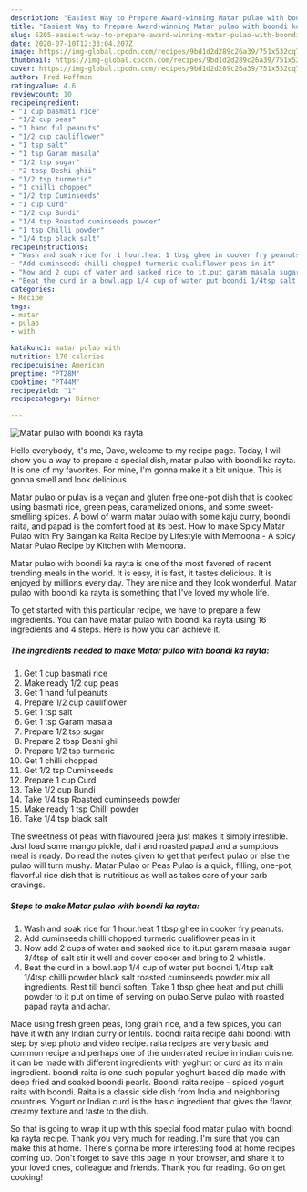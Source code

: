 ```yaml
---
description: "Easiest Way to Prepare Award-winning Matar pulao with boondi ka rayta"
title: "Easiest Way to Prepare Award-winning Matar pulao with boondi ka rayta"
slug: 6205-easiest-way-to-prepare-award-winning-matar-pulao-with-boondi-ka-rayta
date: 2020-07-10T12:33:04.207Z
image: https://img-global.cpcdn.com/recipes/9bd1d2d289c26a39/751x532cq70/matar-pulao-with-boondi-ka-rayta-recipe-main-photo.jpg
thumbnail: https://img-global.cpcdn.com/recipes/9bd1d2d289c26a39/751x532cq70/matar-pulao-with-boondi-ka-rayta-recipe-main-photo.jpg
cover: https://img-global.cpcdn.com/recipes/9bd1d2d289c26a39/751x532cq70/matar-pulao-with-boondi-ka-rayta-recipe-main-photo.jpg
author: Fred Hoffman
ratingvalue: 4.6
reviewcount: 10
recipeingredient:
- "1 cup basmati rice"
- "1/2 cup peas"
- "1 hand ful peanuts"
- "1/2 cup cauliflower"
- "1 tsp salt"
- "1 tsp Garam masala"
- "1/2 tsp sugar"
- "2 tbsp Deshi ghii"
- "1/2 tsp turmeric"
- "1 chilli chopped"
- "1/2 tsp Cuminseeds"
- "1 cup Curd"
- "1/2 cup Bundi"
- "1/4 tsp Roasted cuminseeds powder"
- "1 tsp Chilli powder"
- "1/4 tsp black salt"
recipeinstructions:
- "Wash and soak rice for 1 hour.heat 1 tbsp ghee in cooker fry peanuts."
- "Add cuminseeds chilli chopped turmeric cualiflower peas in it"
- "Now add 2 cups of water and saoked rice to it.put garam masala sugar 3/4tsp of salt stir it well and cover cooker and bring to 2 whistle."
- "Beat the curd in a bowl.app 1/4 cup of water put boondi 1/4tsp salt 1/4tsp chilli powder black salt roasted cuminseeds powder.mix all ingredients. Rest till bundi soften. Take 1 tbsp ghee heat and put chilli powder to it put on time of serving on pulao.Serve pulao with roasted papad rayta and achar."
categories:
- Recipe
tags:
- matar
- pulao
- with

katakunci: matar pulao with 
nutrition: 170 calories
recipecuisine: American
preptime: "PT28M"
cooktime: "PT44M"
recipeyield: "1"
recipecategory: Dinner

---
```



![Matar pulao with boondi ka rayta](https://img-global.cpcdn.com/recipes/9bd1d2d289c26a39/751x532cq70/matar-pulao-with-boondi-ka-rayta-recipe-main-photo.jpg)

Hello everybody, it's me, Dave, welcome to my recipe page. Today, I will show you a way to prepare a special dish, matar pulao with boondi ka rayta. It is one of my favorites. For mine, I'm gonna make it a bit unique. This is gonna smell and look delicious.

Matar pulao or pulav is a vegan and gluten free one-pot dish that is cooked using basmati rice, green peas, caramelized onions, and some sweet-smelling spices. A bowl of warm matar pulao with some kaju curry, boondi raita, and papad is the comfort food at its best. How to make Spicy Matar Pulao with Fry Baingan ka Raita Recipe by Lifestyle with Memoona:- A spicy Matar Pulao Recipe by Kitchen with Memoona.

Matar pulao with boondi ka rayta is one of the most favored of recent trending meals in the world. It is easy, it is fast, it tastes delicious. It is enjoyed by millions every day. They are nice and they look wonderful. Matar pulao with boondi ka rayta is something that I've loved my whole life.


To get started with this particular recipe, we have to prepare a few ingredients. You can have matar pulao with boondi ka rayta using 16 ingredients and 4 steps. Here is how you can achieve it.

<!--inarticleads1-->

##### The ingredients needed to make Matar pulao with boondi ka rayta:

1. Get 1 cup basmati rice
1. Make ready 1/2 cup peas
1. Get 1 hand ful peanuts
1. Prepare 1/2 cup cauliflower
1. Get 1 tsp salt
1. Get 1 tsp Garam masala
1. Prepare 1/2 tsp sugar
1. Prepare 2 tbsp Deshi ghii
1. Prepare 1/2 tsp turmeric
1. Get 1 chilli chopped
1. Get 1/2 tsp Cuminseeds
1. Prepare 1 cup Curd
1. Take 1/2 cup Bundi
1. Take 1/4 tsp Roasted cuminseeds powder
1. Make ready 1 tsp Chilli powder
1. Take 1/4 tsp black salt


The sweetness of peas with flavoured jeera just makes it simply irrestible. Just load some mango pickle, dahi and roasted papad and a sumptious meal is ready. Do read the notes given to get that perfect pulao or else the pulao will turn mushy. Matar Pulao or Peas Pulao is a quick, filling, one-pot, flavorful rice dish that is nutritious as well as takes care of your carb cravings. 

<!--inarticleads2-->

##### Steps to make Matar pulao with boondi ka rayta:

1. Wash and soak rice for 1 hour.heat 1 tbsp ghee in cooker fry peanuts.
1. Add cuminseeds chilli chopped turmeric cualiflower peas in it
1. Now add 2 cups of water and saoked rice to it.put garam masala sugar 3/4tsp of salt stir it well and cover cooker and bring to 2 whistle.
1. Beat the curd in a bowl.app 1/4 cup of water put boondi 1/4tsp salt 1/4tsp chilli powder black salt roasted cuminseeds powder.mix all ingredients. Rest till bundi soften. Take 1 tbsp ghee heat and put chilli powder to it put on time of serving on pulao.Serve pulao with roasted papad rayta and achar.


Made using fresh green peas, long grain rice, and a few spices, you can have it with any Indian curry or lentils. boondi raita recipe dahi boondi with step by step photo and video recipe. raita recipes are very basic and common recipe and perhaps one of the underrated recipe in indian cuisine. it can be made with different ingredients with yoghurt or curd as its main ingredient. boondi raita is one such popular yoghurt based dip made with deep fried and soaked boondi pearls. Boondi raita recipe - spiced yogurt raita with boondi. Raita is a classic side dish from India and neighboring countries. Yogurt or Indian curd is the basic ingredient that gives the flavor, creamy texture and taste to the dish. 

So that is going to wrap it up with this special food matar pulao with boondi ka rayta recipe. Thank you very much for reading. I'm sure that you can make this at home. There's gonna be more interesting food at home recipes coming up. Don't forget to save this page in your browser, and share it to your loved ones, colleague and friends. Thank you for reading. Go on get cooking!
